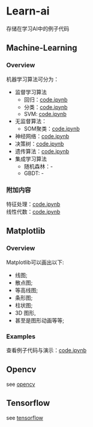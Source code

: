 # Learn-ai

存储在学习AI中的例子代码

## Machine-Learning

### Overview

机器学习算法可分为：

- 监督学习算法
  - 回归：[code.ipynb](./machine-learning/regression.ipynb)
  - 分类：[code.ipynb](./machine-learning/classification.ipynb)
  - SVM: [code.ipynb](./machine-learning/svm.ipynb)
- 无监督算法：
  - SOM聚类：[code.ipynb](./machine-learning/som.ipynb)
- 神经网络：[code.ipynb](./machine-learning/neural_network.ipynb)
- 决策树：[code.ipynb](./machine-learning/decision_tree.ipynb)
- 遗传算法：[code.ipynb](./machine-learning/ga.ipynb)
- 集成学习算法
  - 随机森林：-
  - GBDT: -

### 附加内容

特征处理：[code.ipynb](./machine-learning/features_process.ipynb)  
线性代数：[code.ipynb](./machine-learning/linear_algebra.ipynb)

## Matplotlib

### Overview

Matplotlib可以画出以下:

- 线图;
- 散点图;
- 等高线图;
- 条形图;
- 柱状图;
- 3D 图形,
- 甚至是图形动画等等;

### Examples

查看例子代码与演示：[code.ipynb](./matplotlib/examples.ipynb)

## Opencv

see [opencv](./opencv/readme.md)

## Tensorflow

see [tensorflow](./tensorflow/readme.md)